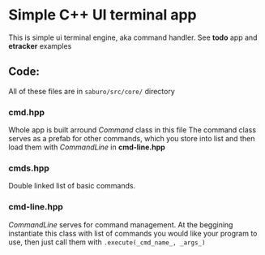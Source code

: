 # Simple C++ UI terminal app

This is simple ui terminal engine, aka command handler. See __todo__ app and __etracker__ examples

## Code: 
All of these files are in `saburo/src/core/` directory

### __cmd.hpp__
Whole app is built arround _Command_ class in this file
The command class serves as a prefab for other commands, which you store into list and then load them with _CommandLine_ in __cmd-line.hpp__

### __cmds.hpp__
Double linked list of basic commands.

### __cmd-line.hpp__
_CommandLine_ serves for command management. At the beggining instantiate this class with list of commands you would like your program to use, then just call them with `.execute(_cmd_name_, _args_)`
